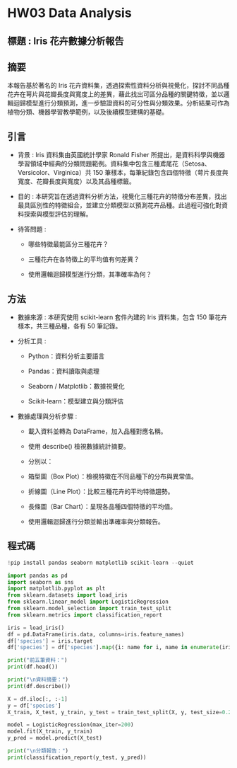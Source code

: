 # HW03 Data Analysis

## 標題 : Iris 花卉數據分析報告


## 摘要

本報告基於著名的 Iris 花卉資料集，透過探索性資料分析與視覺化，探討不同品種花卉在萼片與花瓣長度與寬度上的差異，藉此找出可區分品種的關鍵特徵，並以邏輯迴歸模型進行分類預測，進一步驗證資料的可分性與分類效果。分析結果可作為植物分類、機器學習教學範例，以及後續模型建構的基礎。

## 引言

- 背景 : 
Iris 資料集由英國統計學家 Ronald Fisher 所提出，是資料科學與機器學習領域中經典的分類問題範例。資料集中包含三種鳶尾花（Setosa、Versicolor、Virginica）共 150 筆樣本，每筆紀錄包含四個特徵（萼片長度與寬度、花瓣長度與寬度）以及其品種標籤。

- 目的 : 
本研究旨在透過資料分析方法，視覺化三種花卉的特徵分布差異，找出最具區別性的特徵組合，並建立分類模型以預測花卉品種。此過程可強化對資料探索與模型評估的理解。

- 待答問題 : 
  - 哪些特徵最能區分三種花卉？

  - 三種花卉在各特徵上的平均值有何差異？

  - 使用邏輯迴歸模型進行分類，其準確率為何？

## 方法

- 數據來源 : 
本研究使用 scikit-learn 套件內建的 Iris 資料集，包含 150 筆花卉樣本，共三種品種，各有 50 筆記錄。

- 分析工具 : 
  - Python：資料分析主要語言

  - Pandas：資料讀取與處理

  - Seaborn / Matplotlib：數據視覺化

  - Scikit-learn：模型建立與分類評估

- 數據處理與分析步驟 :
  - 載入資料並轉為 DataFrame，加入品種對應名稱。
  
  - 使用 describe() 檢視數據統計摘要。
  - 分別以：
   - 箱型圖（Box Plot）：檢視特徵在不同品種下的分布與異常值。

   - 折線圖（Line Plot）：比較三種花卉的平均特徵趨勢。

   - 長條圖（Bar Chart）：呈現各品種四個特徵的平均值。

  - 使用邏輯迴歸進行分類並輸出準確率與分類報告。

## 程式碼

```python
!pip install pandas seaborn matplotlib scikit-learn --quiet

import pandas as pd
import seaborn as sns
import matplotlib.pyplot as plt
from sklearn.datasets import load_iris
from sklearn.linear_model import LogisticRegression
from sklearn.model_selection import train_test_split
from sklearn.metrics import classification_report

iris = load_iris()
df = pd.DataFrame(iris.data, columns=iris.feature_names)
df['species'] = iris.target
df['species'] = df['species'].map({i: name for i, name in enumerate(iris.target_names)})

print("前五筆資料：")
print(df.head())

print("\n資料摘要：")
print(df.describe())

X = df.iloc[:, :-1]
y = df['species']
X_train, X_test, y_train, y_test = train_test_split(X, y, test_size=0.2, random_state=42)

model = LogisticRegression(max_iter=200)
model.fit(X_train, y_train)
y_pred = model.predict(X_test)

print("\n分類報告：")
print(classification_report(y_test, y_pred))

```
